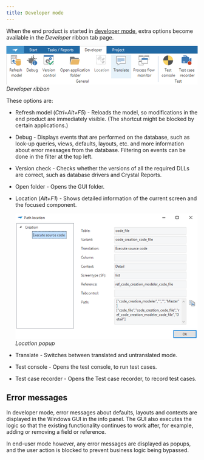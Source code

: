 ```yaml
---
title: Developer mode
---
```


When the end product is started in [developer mode](configuration_file#execution-mode), extra options become available in the *Developer* ribbon tab page. 

![1537780143381](../assets/sf/1537780143381.png)
*Developer ribbon*

These options are:

- Refresh model (*Ctrl+Alt+F5*) - Reloads the model, so modifications in the end product are immediately visible. (The shortcut might be blocked by certain applications.)

- Debug - Displays events that are performed on the database, such as look-up queries, views, defaults, layouts, etc. and more information about error messages from the database. Filtering on events can be done in the filter at the top left.

- Version check - Checks whether the versions of all the required DLLs are correct, such as database drivers and Crystal Reports.

- Open folder - Opens the GUI folder.

- Location (*Alt+F1*) - Shows detailed information of the current screen and the focused component.

  ![](../assets/sf/image312.png)
  *Location popup*

- Translate - Switches between translated and untranslated mode.
- Test console - Opens the test console, to run test cases.
- Test case recorder - Opens the Test case recorder, to record test cases.

## Error messages

In developer mode, error messages about defaults, layouts and contexts are displayed in the Windows GUI in the info panel. The GUI also executes the logic so that the existing functionality continues to work after, for example, adding or removing a field or reference. 

In end-user mode however, any error messages are displayed as popups, and the user action is blocked to prevent business logic being bypassed.